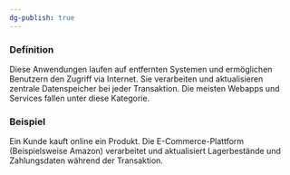 ```yaml
---
dg-publish: true
---
```


### Definition

Diese Anwendungen laufen auf entfernten Systemen und ermöglichen Benutzern den Zugriff via Internet. Sie verarbeiten und aktualisieren zentrale Datenspeicher bei jeder Transaktion.
Die meisten Webapps und Services fallen unter diese Kategorie.

### Beispiel

Ein Kunde kauft online ein Produkt. Die E-Commerce-Plattform (Beispielsweise Amazon) verarbeitet und aktualisiert Lagerbestände und Zahlungsdaten während der Transaktion.